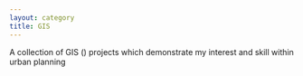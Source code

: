 ```yaml
---
layout: category
title: GIS
---
```


A collection of GIS () projects which demonstrate my interest and skill within urban planning
